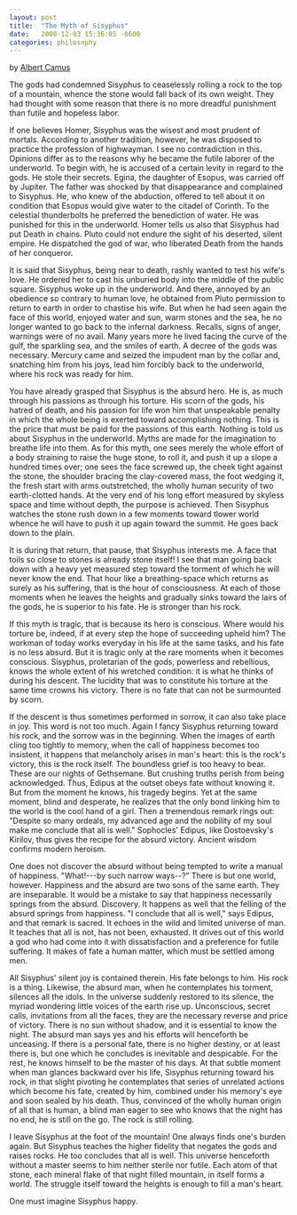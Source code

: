 ```yaml
---
layout: post
title:  "The Myth of Sisyphus"
date:   2008-12-03 15:36:05 -0600
categories: philosophy
---
```


<p class="center">by <a href="http://en.wikipedia.org/wiki/Albert_Camus">Albert Camus</a></p>

The gods had condemned Sisyphus to ceaselessly rolling a rock to the top of a mountain, whence the stone would fall back of its own weight. They had thought with some reason that there is no more dreadful punishment than futile and hopeless labor.

If one believes Homer, Sisyphus was the wisest and most prudent of mortals. According to another tradition, however, he was disposed to practice the profession of highwayman. I see no contradiction in this. Opinions differ as to the reasons why he became the futile laborer of the underworld. To begin with, he is accused of a certain levity in regard to the gods. He stole their secrets. Egina, the daughter of Esopus, was carried off by Jupiter. The father was shocked by that disappearance and complained to Sisyphus. He, who knew of the abduction, offered to tell about it on condition that Esopus would give water to the citadel of Corinth. To the celestial thunderbolts he preferred the benediction of water. He was punished for this in the underworld. Homer tells us also that Sisyphus had put Death in chains. Pluto could not endure the sight of his deserted, silent empire. He dispatched the god of war, who liberated Death from the hands of her conqueror.

It is said that Sisyphus, being near to death, rashly wanted to test his wife's love. He ordered her to cast his unburied body into the middle of the public square. Sisyphus woke up in the underworld. And there, annoyed by an obedience so contrary to human love, he obtained from Pluto permission to return to earth in order to chastise his wife. But when he had seen again the face of this world, enjoyed water and sun, warm stones and the sea, he no longer wanted to go back to the infernal darkness. Recalls, signs of anger, warnings were of no avail. Many years more he lived facing the curve of the gulf, the sparkling sea, and the smiles of earth. A decree of the gods was necessary. Mercury came and seized the impudent man by the collar and, snatching him from his joys, lead him forcibly back to the underworld, where his rock was ready for him.

You have already grasped that Sisyphus is the absurd hero. He is, as much through his passions as through his torture. His scorn of the gods, his hatred of death, and his passion for life won him that unspeakable penalty in which the whole being is exerted toward accomplishing nothing. This is the price that must be paid for the passions of this earth. Nothing is told us about Sisyphus in the underworld. Myths are made for the imagination to breathe life into them. As for this myth, one sees merely the whole effort of a body straining to raise the huge stone, to roll it, and push it up a slope a hundred times over; one sees the face screwed up, the cheek tight against the stone, the shoulder bracing the clay-covered mass, the foot wedging it, the fresh start with arms outstretched, the wholly human security of two earth-clotted hands. At the very end of his long effort measured by skyless space and time without depth, the purpose is achieved. Then Sisyphus watches the stone rush down in a few moments toward tlower world whence he will have to push it up again toward the summit. He goes back down to the plain.

It is during that return, that pause, that Sisyphus interests me. A face that toils so close to stones is already stone itself! I see that man going back down with a heavy yet measured step toward the torment of which he will never know the end. That hour like a breathing-space which returns as surely as his suffering, that is the hour of consciousness. At each of those moments when he leaves the heights and gradually sinks toward the lairs of the gods, he is superior to his fate. He is stronger than his rock.

If this myth is tragic, that is because its hero is conscious. Where would his torture be, indeed, if at every step the hope of succeeding upheld him? The workman of today works everyday in his life at the same tasks, and his fate is no less absurd. But it is tragic only at the rare moments when it becomes conscious. Sisyphus, proletarian of the gods, powerless and rebellious, knows the whole extent of his wretched condition: it is what he thinks of during his descent. The lucidity that was to constitute his torture at the same time crowns his victory. There is no fate that can not be surmounted by scorn.

If the descent is thus sometimes performed in sorrow, it can also take place in joy. This word is not too much. Again I fancy Sisyphus returning toward his rock, and the sorrow was in the beginning. When the images of earth cling too tightly to memory, when the call of happiness becomes too insistent, it happens that melancholy arises in man's heart: this is the rock's victory, this is the rock itself. The boundless grief is too heavy to bear. These are our nights of Gethsemane. But crushing truths perish from being acknowledged. Thus, Edipus at the outset obeys fate without knowing it. But from the moment he knows, his tragedy begins. Yet at the same moment, blind and desperate, he realizes that the only bond linking him to the world is the cool hand of a girl. Then a tremendous remark rings out: "Despite so many ordeals, my advanced age and the nobility of my soul make me conclude that all is well." Sophocles' Edipus, like Dostoevsky's Kirilov, thus gives the recipe for the absurd victory. Ancient wisdom confirms modern heroism.

One does not discover the absurd without being tempted to write a manual of happiness. "What!---by such narrow ways--?" There is but one world, however. Happiness and the absurd are two sons of the same earth. They are inseparable. It would be a mistake to say that happiness necessarily springs from the absurd. Discovery. It happens as well that the felling of the absurd springs from happiness. "I conclude that all is well," says Edipus, and that remark is sacred. It echoes in the wild and limited universe of man. It teaches that all is not, has not been, exhausted. It drives out of this world a god who had come into it with dissatisfaction and a preference for futile suffering. It makes of fate a human matter, which must be settled among men.

All Sisyphus' silent joy is contained therein. His fate belongs to him. His rock is a thing. Likewise, the absurd man, when he contemplates his torment, silences all the idols. In the universe suddenly restored to its silence, the myriad wondering little voices of the earth rise up. Unconscious, secret calls, invitations from all the faces, they are the necessary reverse and price of victory. There is no sun without shadow, and it is essential to know the night. The absurd man says yes and his efforts will henceforth be unceasing. If there is a personal fate, there is no higher destiny, or at least there is, but one which he concludes is inevitable and despicable. For the rest, he knows himself to be the master of his days. At that subtle moment when man glances backward over his life, Sisyphus returning toward his rock, in that slight pivoting he contemplates that series of unrelated actions which become his fate, created by him, combined under his memory's eye and soon sealed by his death. Thus, convinced of the wholly human origin of all that is human, a blind man eager to see who knows that the night has no end, he is still on the go. The rock is still rolling.

I leave Sisyphus at the foot of the mountain! One always finds one's burden again. But Sisyphus teaches the higher fidelity that negates the gods and raises rocks. He too concludes that all is well. This universe henceforth without a master seems to him neither sterile nor futile. Each atom of that stone, each mineral flake of that night filled mountain, in itself forms a world. The struggle itself toward the heights is enough to fill a man's heart. 

One must imagine Sisyphus happy.